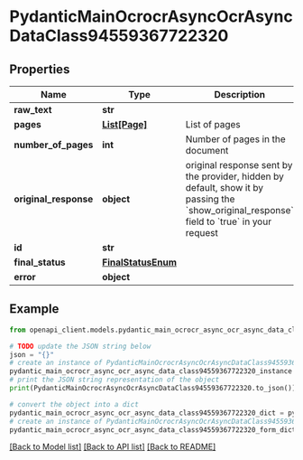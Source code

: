 # PydanticMainOcrocrAsyncOcrAsyncDataClass94559367722320


## Properties

Name | Type | Description | Notes
------------ | ------------- | ------------- | -------------
**raw_text** | **str** |  | 
**pages** | [**List[Page]**](Page.md) | List of pages | [optional] 
**number_of_pages** | **int** | Number of pages in the document | 
**original_response** | **object** | original response sent by the provider, hidden by default, show it by passing the &#x60;show_original_response&#x60; field to &#x60;true&#x60; in your request | [optional] 
**id** | **str** |  | 
**final_status** | [**FinalStatusEnum**](FinalStatusEnum.md) |  | 
**error** | **object** |  | [optional] 

## Example

```python
from openapi_client.models.pydantic_main_ocrocr_async_ocr_async_data_class94559367722320 import PydanticMainOcrocrAsyncOcrAsyncDataClass94559367722320

# TODO update the JSON string below
json = "{}"
# create an instance of PydanticMainOcrocrAsyncOcrAsyncDataClass94559367722320 from a JSON string
pydantic_main_ocrocr_async_ocr_async_data_class94559367722320_instance = PydanticMainOcrocrAsyncOcrAsyncDataClass94559367722320.from_json(json)
# print the JSON string representation of the object
print(PydanticMainOcrocrAsyncOcrAsyncDataClass94559367722320.to_json())

# convert the object into a dict
pydantic_main_ocrocr_async_ocr_async_data_class94559367722320_dict = pydantic_main_ocrocr_async_ocr_async_data_class94559367722320_instance.to_dict()
# create an instance of PydanticMainOcrocrAsyncOcrAsyncDataClass94559367722320 from a dict
pydantic_main_ocrocr_async_ocr_async_data_class94559367722320_form_dict = pydantic_main_ocrocr_async_ocr_async_data_class94559367722320.from_dict(pydantic_main_ocrocr_async_ocr_async_data_class94559367722320_dict)
```
[[Back to Model list]](../README.md#documentation-for-models) [[Back to API list]](../README.md#documentation-for-api-endpoints) [[Back to README]](../README.md)


